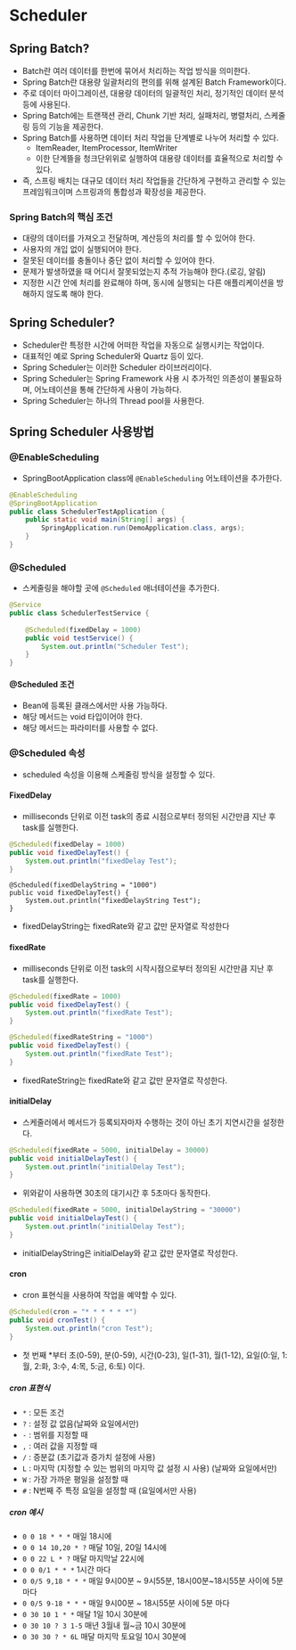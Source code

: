 # Scheduler
## Spring Batch?
* Batch란 여러 데이터를 한번에 묶어서 처리하는 작업 방식을 의미한다.
* Spring Batch란 대용량 일괄처리의 편의를 위해 설계된 Batch Framework이다.
* 주로 데이터 마이그레이션, 대용량 데이터의 일괄적인 처리, 정기적인 데이터 분석 등에 사용된다.
* Spring Batch에는 트랜잭션 관리, Chunk 기반 처리, 실패처리, 병렬처리, 스케줄링 등의 기능을 제공한다.
* Spring Batch를 사용하면 데이터 처리 작업을 단계별로 나누어 처리할 수 있다.
  * ItemReader, ItemProcessor, ItemWriter
  * 이한 단계뜰을 청크단위위로 실행하여 대용량 데이터를 효율적으로 처리할 수 있다.
* 즉, 스프링 배치는 대규모 데이터 처리 작업들을 간단하게 구현하고 관리할 수 있는 프레임워크이며 스프링과의 통합성과 확장성을 제공한다.

### Spring Batch의 핵심 조건
* 대량의 데이터를 가져오고 전달하며, 계산등의 처리를 할 수 있어야 한다.
* 사용자의 개입 없이 실행되어야 한다.
* 잘못된 데이터를 충돌이나 중단 없이 처리할 수 있어야 한다.
* 문제가 발생하였을 때 어디서 잘못되었는지 추적 가능해야 한다.(로깅, 알림)
* 지정한 시간 안에 처리를 완료해야 하며, 동시에 실행되는 다른 애플리케이션을 방해하지 않도록 해야 한다.

## Spring Scheduler?
* Scheduler란 특정한 시간에 어떠한 작업을 자동으로 실행시키는 작업이다.
* 대표적인 예로 Spring Scheduler와 Quartz 등이 있다.
* Spring Scheduler는 이러한 Scheduler 라이브러리이다.
* Spring Scheduler는 Spring Framework 사용 시 추가적인 의존성이 불필요하며, 어노테이션을 통해 간단하게 사용이 가능하다.
* Spring Scheduler는 하나의 Thread pool을 사용한다.

## Spring Scheduler 사용방법
### @EnableScheduling
* SpringBootApplication class에 `@EnableScheduling` 어노테이션을 추가한다.

```java
@EnableScheduling
@SpringBootApplication
public class SchedulerTestApplication {
    public static void main(String[] args) {
        SpringApplication.run(DemoApplication.class, args);
    }
}
```

### @Scheduled
* 스케줄링을 해야할 곳에 `@Scheduled` 애너테이션을 추가한다.

```java
@Service
public class SchedulerTestService {
    
    @Scheduled(fixedDelay = 1000)
    public void testService() {
        System.out.println("Scheduler Test");
    }
}
```
#### @Scheduled 조건
* Bean에 등록된 클래스에서만 사용 가능하다.
* 해당 메서드는 void 타입이어야 한다.
* 해당 메서드는 파라미터를 사용할 수 없다.

### @Scheduled 속성
* scheduled 속성을 이용해 스케줄링 방식을 설정할 수 있다.

#### FixedDelay
* milliseconds 단위로 이전 task의 종료 시점으로부터 정의된 시간만큼 지난 후 task를 실행한다.

```java
@Scheduled(fixedDelay = 1000)
public void fixedDelayTest() {
    System.out.println("fixedDelay Test");
}
```

```
@Scheduled(fixedDelayString = "1000")
public void fixedDelayTest() {
    System.out.println("fixedDelayString Test");
}
```
* fixedDelayString는 fixedRate와 같고 값만 문자열로 작성한다

#### fixedRate
* milliseconds 단위로 이전 task의 시작시점으로부터 정의된 시간만큼 지난 후 task를 실행한다.

```java
@Scheduled(fixedRate = 1000)
public void fixedDelayTest() {
    System.out.println("fixedRate Test");
}
```

```java
@Scheduled(fixedRateString = "1000")
public void fixedDelayTest() {
    System.out.println("fixedRate Test");
}
```
* fixedRateString는 fixedRate와 같고 값만 문자열로 작성한다.

#### initialDelay
* 스케줄러에서 메서드가 등록되자마자 수행하는 것이 아닌 초기 지연시간을 설정한다.

```java
@Scheduled(fixedRate = 5000, initialDelay = 30000)
public void initialDelayTest() {
    System.out.println("initialDelay Test");
}
```
* 위와같이 사용하면 30초의 대기시간 후 5초마다 동작한다.

```java
@Scheduled(fixedRate = 5000, initialDelayString = "30000")
public void initialDelayTest() {
    System.out.println("initialDelay Test");
}
```
* initialDelayString은 initialDelay와 같고 값만 문자열로 작성한다.

#### cron
* cron 표현식을 사용하여 작업을 예약할 수 있다.

```java
@Scheduled(cron = "* * * * * *")
public void cronTest() {
    System.out.println("cron Test");
}
```
* 첫 번째 *부터 초(0-59), 분(0-59), 시간(0-23), 일(1-31), 월(1-12), 요일(0:일, 1:월, 2:화, 3:수, 4:목, 5:금, 6:토) 이다.

##### cron 표현식
* `*` : 모든 조건
* `?` : 설정 값 없음(날짜와 요일에서만)
* `-` : 범위를 지정할 때
* `,` : 여러 값을 지정할 때
* `/` : 증분값 (초기값과 증가치 설정에 사용)
* `L` : 마지막 (지정할 수 있는 범위의 마지막 값 설정 시 사용) (날짜와 요일에서만)
* `W` : 가장 가까운 평일을 설정할 때
* `#` : N번째 주 특정 요일을 설정할 때 (요일에서만 사용)

##### cron 예시
* `0 0 18 * * *` 매일 18시에
* `0 0 14 10,20 * ?` 매달 10일, 20일 14시에
* `0 0 22 L * ?` 매달 마지막날 22시에
* `0 0 0/1 * * *` 1시간 마다
* `0 0/5 9,18 * * *` 매일 9시00분 ~ 9시55분, 18시00분~18시55분 사이에 5분 마다
* `0 0/5 9-18 * * *` 매일 9시00분 ~ 18시55분 사이에 5분 마다
* `0 30 10 1 * *` 매달 1일 10시 30분에
* `0 30 10 ? 3 1-5` 매년 3월내 월~금 10시 30분에
* `0 30 30 ? * 6L` 매달 마지막 토요일 10시 30분에
